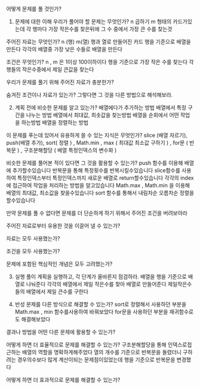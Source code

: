 어떻게 문제를 풀 것인가?
1. 문제에 대한 이해
우리가 풀어야 할 문제는 무엇인가?
    n 곱하기 m 형태의 카드가있는데 각 행마다 가장 작은수를 찾은뒤에 그 수 중에서 가장 큰 수를 찾는것

주어진 자료는 무엇인가?
    n (행) m(열) 행과 열로 만들어진 카드
    행을 기준으로 배열을 만든다
    각각의 배열중 가장 낮은 수들로 배열을 만든다
    
조건은 무엇인가?
    n , m 은 1이상 100이하이다
    행을 기준으로 가장 작은 수를 찾는다
    각 행들의 작은수중에서 제일 큰값을 찾는다
    
우리가 문제를 풀기 위해 주어진 자료가 충분한가?

숨겨진 조건이나 자료가 있는가? 그렇다면 그 것을 다른 방법으로 해석해보라.

2. 계획
전에 비슷한 문제를 알고 있는가?
    배열에다가 추가하는 방법
    배열에서 특정 구간을 나누는 방법
    배열에서 최대값, 최솟값을 찾는방법
    배열을 순회에서 어떤 작업을 하는방법
    배열을 정렬하는 방법

이 문제를 푸는데 있어서 유용하게 쓸 수 있는 지식은 무엇인가?
    slice (배열 자르기), push(배열 추가), sort( 정렬 ) , Math.min , max ( 최대값 최소값 구하기 ) , for문 ( 반복문 ) , 구조분해할당 ( 배열 특정인덱스의 변수화 )

비슷한 문제를 풀어본 적이 있다면 그 것을 활용할 수 있는가?
    push 함수를 이용해 배열에 추가할수있습니다
    반복문을 통해 특정횟수를 반복시킬수있습니다
    slice함수를 사용하여 특정인덱스부터 특정인덱스까지 새로운 배열로 return할수있습니다
    각각의 index에 접근하여 작업을 처리하는 방법을 알고있습니다
    Math.max , Math.min 을 이용해 배열의 최대값, 최소값을 찾을수있습니다
    sort 함수를 통해서 내림차순 오름차순 정렬을 할수있습니다

만약 문제를 풀 수 없다면 문제를 더 단순하게 하기 위해서 주어진 조건을 버려보아라

주어진 자료로부터 유용한 것을 이끌어 낼 수 있는가?

자료는 모두 사용했는가?

조건을 모두 사용했는가?

문제에 포함된 핵심적인 개념은 모두 고려했는가?

3. 실행
풀이 계획을 실행하고, 각 단계가 올바른지 점검하라.
    배열을 행을 기준으로 배열로 나눠준다
    각각의 배열에서 제일 작은수를 찾아 배열로 만들어준다
    제일작은수들의 배열에서 제일 큰수를 구한다

4. 반성
문제를 다른 방식으로 해결할 수 있는가?
    sort로 정렬해서 사용하던 부분을 Math.max , min 함수를사용하여 바꿔보았다
    for문을 사용하던 부분을 재귀함수로도 해결해보았다

결과나 방법을 어떤 다른 문제에 활용할 수 있는가?
    

어떻게 하면 더 효율적으로 문제를 해결할 수 있는가?
    구조분해할당을 통해 인덱스로접근하는 배열의 역할을 명확하게해주었다
    열의 개수를 기준으로 반복문을 돌렸더니 구하려는 경우의수보다 많게 계산이되는 문제점이있었는데 행을 기준으로 반복문을 변경했다

어떻게 하면 더 효과적으로 문제를 해결할 수 있는가?